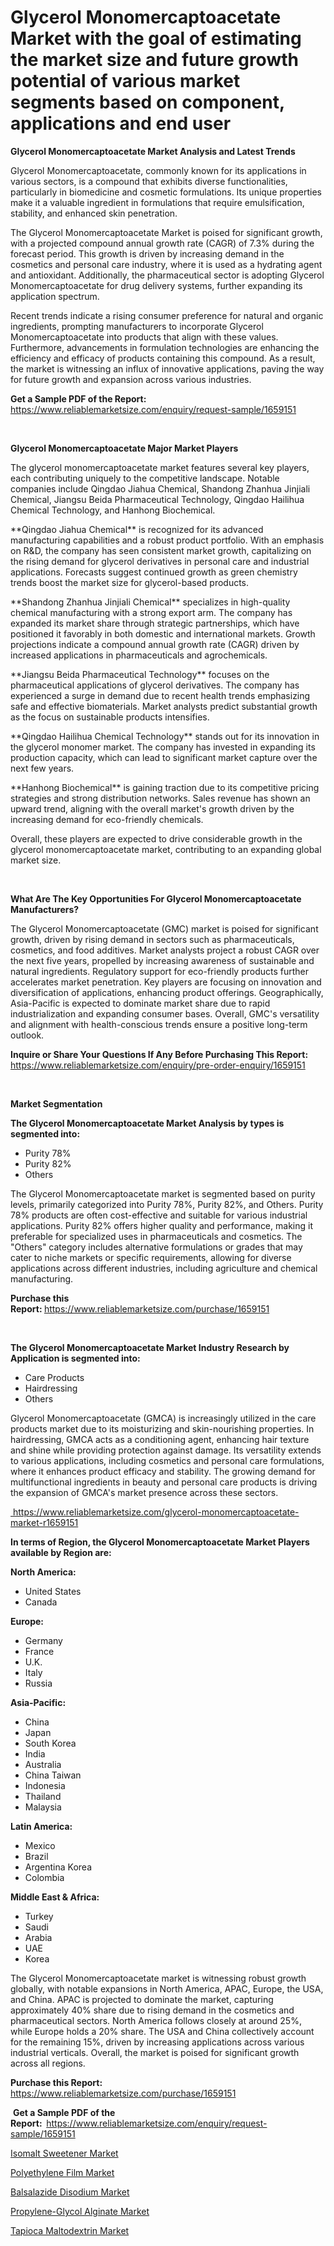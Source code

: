 <p><h1>Glycerol Monomercaptoacetate Market with the goal of estimating the market size and future growth potential of various market segments based on component, applications and end user</h1></p><p><strong>Glycerol Monomercaptoacetate Market Analysis and Latest Trends</strong></p>
<p><p>Glycerol Monomercaptoacetate, commonly known for its applications in various sectors, is a compound that exhibits diverse functionalities, particularly in biomedicine and cosmetic formulations. Its unique properties make it a valuable ingredient in formulations that require emulsification, stability, and enhanced skin penetration. </p><p>The Glycerol Monomercaptoacetate Market is poised for significant growth, with a projected compound annual growth rate (CAGR) of 7.3% during the forecast period. This growth is driven by increasing demand in the cosmetics and personal care industry, where it is used as a hydrating agent and antioxidant. Additionally, the pharmaceutical sector is adopting Glycerol Monomercaptoacetate for drug delivery systems, further expanding its application spectrum.</p><p>Recent trends indicate a rising consumer preference for natural and organic ingredients, prompting manufacturers to incorporate Glycerol Monomercaptoacetate into products that align with these values. Furthermore, advancements in formulation technologies are enhancing the efficiency and efficacy of products containing this compound. As a result, the market is witnessing an influx of innovative applications, paving the way for future growth and expansion across various industries.</p></p>
<p><strong>Get a Sample PDF of the Report:&nbsp;</strong> <a href="https://www.reliablemarketsize.com/enquiry/request-sample/1659151?utm_campaign=1879&utm_medium=2&utm_source=Github&utm_content=ia&utm_term=09122024&utm_id=glycerol-monomercaptoacetate">https://www.reliablemarketsize.com/enquiry/request-sample/1659151</a></p>
<p>&nbsp;</p>
<p><strong>Glycerol Monomercaptoacetate Major Market Players</strong></p>
<p><p>The glycerol monomercaptoacetate market features several key players, each contributing uniquely to the competitive landscape. Notable companies include Qingdao Jiahua Chemical, Shandong Zhanhua Jinjiali Chemical, Jiangsu Beida Pharmaceutical Technology, Qingdao Hailihua Chemical Technology, and Hanhong Biochemical.</p><p>**Qingdao Jiahua Chemical** is recognized for its advanced manufacturing capabilities and a robust product portfolio. With an emphasis on R&D, the company has seen consistent market growth, capitalizing on the rising demand for glycerol derivatives in personal care and industrial applications. Forecasts suggest continued growth as green chemistry trends boost the market size for glycerol-based products.</p><p>**Shandong Zhanhua Jinjiali Chemical** specializes in high-quality chemical manufacturing with a strong export arm. The company has expanded its market share through strategic partnerships, which have positioned it favorably in both domestic and international markets. Growth projections indicate a compound annual growth rate (CAGR) driven by increased applications in pharmaceuticals and agrochemicals.</p><p>**Jiangsu Beida Pharmaceutical Technology** focuses on the pharmaceutical applications of glycerol derivatives. The company has experienced a surge in demand due to recent health trends emphasizing safe and effective biomaterials. Market analysts predict substantial growth as the focus on sustainable products intensifies.</p><p>**Qingdao Hailihua Chemical Technology** stands out for its innovation in the glycerol monomer market. The company has invested in expanding its production capacity, which can lead to significant market capture over the next few years.</p><p>**Hanhong Biochemical** is gaining traction due to its competitive pricing strategies and strong distribution networks. Sales revenue has shown an upward trend, aligning with the overall market's growth driven by the increasing demand for eco-friendly chemicals.</p><p>Overall, these players are expected to drive considerable growth in the glycerol monomercaptoacetate market, contributing to an expanding global market size.</p></p>
<p>&nbsp;</p>
<p><strong>What Are The Key Opportunities For Glycerol Monomercaptoacetate Manufacturers?</strong></p>
<p><p>The Glycerol Monomercaptoacetate (GMC) market is poised for significant growth, driven by rising demand in sectors such as pharmaceuticals, cosmetics, and food additives. Market analysts project a robust CAGR over the next five years, propelled by increasing awareness of sustainable and natural ingredients. Regulatory support for eco-friendly products further accelerates market penetration. Key players are focusing on innovation and diversification of applications, enhancing product offerings. Geographically, Asia-Pacific is expected to dominate market share due to rapid industrialization and expanding consumer bases. Overall, GMC's versatility and alignment with health-conscious trends ensure a positive long-term outlook.</p></p>
<p><strong>Inquire or Share Your Questions If Any Before Purchasing This Report:</strong> <a href="https://www.reliablemarketsize.com/enquiry/pre-order-enquiry/1659151?utm_campaign=1879&utm_medium=2&utm_source=Github&utm_content=ia&utm_term=09122024&utm_id=glycerol-monomercaptoacetate">https://www.reliablemarketsize.com/enquiry/pre-order-enquiry/1659151</a></p>
<p>&nbsp;</p>
<p><strong>Market Segmentation</strong></p>
<p><strong>The Glycerol Monomercaptoacetate Market Analysis by types is segmented into:</strong></p>
<p><ul><li>Purity 78%</li><li>Purity 82%</li><li>Others</li></ul></p>
<p><p>The Glycerol Monomercaptoacetate market is segmented based on purity levels, primarily categorized into Purity 78%, Purity 82%, and Others. Purity 78% products are often cost-effective and suitable for various industrial applications. Purity 82% offers higher quality and performance, making it preferable for specialized uses in pharmaceuticals and cosmetics. The "Others" category includes alternative formulations or grades that may cater to niche markets or specific requirements, allowing for diverse applications across different industries, including agriculture and chemical manufacturing.</p></p>
<p><strong>Purchase this Report:&nbsp;</strong><a href="https://www.reliablemarketsize.com/purchase/1659151?utm_campaign=1879&utm_medium=2&utm_source=Github&utm_content=ia&utm_term=09122024&utm_id=glycerol-monomercaptoacetate">https://www.reliablemarketsize.com/purchase/1659151</a></p>
<p>&nbsp;</p>
<p><strong>The Glycerol Monomercaptoacetate Market Industry Research by Application is segmented into:</strong></p>
<p><ul><li>Care Products</li><li>Hairdressing</li><li>Others</li></ul></p>
<p><p>Glycerol Monomercaptoacetate (GMCA) is increasingly utilized in the care products market due to its moisturizing and skin-nourishing properties. In hairdressing, GMCA acts as a conditioning agent, enhancing hair texture and shine while providing protection against damage. Its versatility extends to various applications, including cosmetics and personal care formulations, where it enhances product efficacy and stability. The growing demand for multifunctional ingredients in beauty and personal care products is driving the expansion of GMCA's market presence across these sectors.</p></p>
<p><a href="https://www.reliablemarketsize.com/glycerol-monomercaptoacetate-market-r1659151?utm_campaign=1879&utm_medium=2&utm_source=Github&utm_content=ia&utm_term=09122024&utm_id=glycerol-monomercaptoacetate">&nbsp;https://www.reliablemarketsize.com/glycerol-monomercaptoacetate-market-r1659151</a></p>
<p><strong>In terms of Region, the Glycerol Monomercaptoacetate Market Players available by Region are:</strong></p>
<p>
    <p> <strong> North America: </strong>
        <ul>
            <li>United States</li>
            <li>Canada</li>
        </ul>
        </p> 
    <p> <strong> Europe: </strong>
        <ul>
            <li>Germany</li>
            <li>France</li>
            <li>U.K.</li>
            <li>Italy</li>
            <li>Russia</li>
        </ul>
        </p> 
    <p> <strong> Asia-Pacific: </strong>
        <ul>
            <li>China</li>
            <li>Japan</li>
            <li>South Korea</li>
            <li>India</li>
            <li>Australia</li>
            <li>China Taiwan</li>
            <li>Indonesia</li>
            <li>Thailand</li>
            <li>Malaysia</li>
        </ul>
        </p> 
    <p> <strong> Latin America: </strong>
        <ul>
            <li>Mexico</li>
            <li>Brazil</li>
            <li>Argentina Korea</li>
            <li>Colombia</li>
        </ul>
        </p> 
    <p> <strong> Middle East & Africa: </strong>
        <ul>
            <li>Turkey</li>
            <li>Saudi</li>
            <li>Arabia</li>
            <li>UAE</li>
            <li>Korea</li>
        </ul>
    </p>
    </p>
<p><p>The Glycerol Monomercaptoacetate market is witnessing robust growth globally, with notable expansions in North America, APAC, Europe, the USA, and China. APAC is projected to dominate the market, capturing approximately 40% share due to rising demand in the cosmetics and pharmaceutical sectors. North America follows closely at around 25%, while Europe holds a 20% share. The USA and China collectively account for the remaining 15%, driven by increasing applications across various industrial verticals. Overall, the market is poised for significant growth across all regions.</p></p>
<p><strong>Purchase this Report: </strong><a href="https://www.reliablemarketsize.com/purchase/1659151?utm_campaign=1879&utm_medium=2&utm_source=Github&utm_content=ia&utm_term=09122024&utm_id=glycerol-monomercaptoacetate">https://www.reliablemarketsize.com/purchase/1659151</a></p>
<p>&nbsp;<strong>Get a Sample PDF of the Report:&nbsp;&nbsp;</strong><a href="https://www.reliablemarketsize.com/enquiry/request-sample/1659151?utm_campaign=1879&utm_medium=2&utm_source=Github&utm_content=ia&utm_term=09122024&utm_id=glycerol-monomercaptoacetate">https://www.reliablemarketsize.com/enquiry/request-sample/1659151</a></p>
<p><strong></strong></p>
<p><p><a href="https://www.linkedin.com/pulse/th-score-market-0ptye?utm_campaign=1879&utm_medium=2&utm_source=Github&utm_content=ia&utm_term=09122024&utm_id=glycerol-monomercaptoacetate">Isomalt Sweetener Market</a></p><p><a href="https://www.linkedin.com/pulse/th-score-market-0ptye?utm_campaign=1879&utm_medium=2&utm_source=Github&utm_content=ia&utm_term=09122024&utm_id=glycerol-monomercaptoacetate">Polyethylene Film Market</a></p><p><a href="https://www.linkedin.com/pulse/th-score-market-0ptye?utm_campaign=1879&utm_medium=2&utm_source=Github&utm_content=ia&utm_term=09122024&utm_id=glycerol-monomercaptoacetate">Balsalazide Disodium Market</a></p><p><a href="https://www.linkedin.com/pulse/th-score-market-0ptye?utm_campaign=1879&utm_medium=2&utm_source=Github&utm_content=ia&utm_term=09122024&utm_id=glycerol-monomercaptoacetate">Propylene-Glycol Alginate Market</a></p><p><a href="https://www.linkedin.com/pulse/th-score-market-0ptye?utm_campaign=1879&utm_medium=2&utm_source=Github&utm_content=ia&utm_term=09122024&utm_id=glycerol-monomercaptoacetate">Tapioca Maltodextrin Market</a></p></p>
